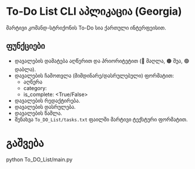 # To-Do List CLI აპლიკაცია (Georgia)

მარტივი კომანდ-სტრიქონის To-Do სია ქართული ინტერფეისით.

## ფუნქციები

- დავალების დამატება აღწერით და პრიორიტეტით (🔴 მაღლა, 🟠 შუა, 🟢 დაბლა).
- დავალების ჩამოთვლა (მიმდინარე/დასრულებული) ფორმატით:
  - აღწერა
  - category: <priority>
  - is_complete: <True/False>
- დავალების რედაქტირება.
- დავალების დასრულება.
- დავალების წაშლა.
- შენახვა `To_DO_List/tasks.txt` ფაილში მარტივი ტექსტური ფორმატით.

# გაშვება

python To_DO_List/main.py
